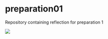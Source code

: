 # preparation01
Repository containing reflection for preparation 1

![](https://media.giphy.com/media/lJnAXeJO8tE7E37mxq/giphy.gif)
